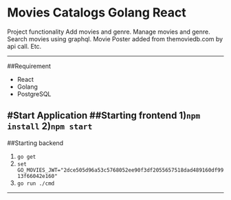 # Movies Catalogs Golang React

Project functionality
Add movies and genre.
Manage movies and genre.
Search movies using graphql.
Movie Poster added from themoviedb.com by api call.
Etc.

---
##Requirement
- React
- Golang
- PostgreSQL

#Start Application
##Starting frontend
1)`npm install`
2)`npm start`
---
##Starting backend
1) `go get` 
2) `set GO_MOVIES_JWT="2dce505d96a53c5768052ee90f3df2055657518dad489160df9913f66042e160"`
3) `go run ./cmd`
---
